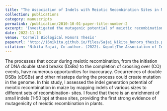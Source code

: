 ```yaml
---
title: "The Association of Indels with Meiotic Recombination Sites in Maize"
collection: publications
category: manuscripts
permalink: /publication/2010-10-01-paper-title-number-2
excerpt: 'Investigated the mutagenic potential of meiotic recombination in maize by mapping insertions and deletions to various recombination site types (DSBs, COs, hotspots, predicted hotspots)'
date: 2022-11-13
venue: 'Cornell Biological Honors Thesis'
paperurl: 'http://16nikita.github.io/files/Sajai_Nikita_honors_thesis.pdf'
citation: 'Nikita Sajai, Co-author. (2022). &quot;The Association of Indels with Meiotic Recombination Sites in Maize.&quot; <i>Honors Thesis</i>.'
---
```


The processes that occur during meiotic recombination, from the initiation of DNA double stand breaks (DSBs) to the completion of crossing over (CO) events, have numerous opportunities for inaccuracy. Occurrences of double DSBs (dDSBs) and other missteps during the process could create mutation in the genome. In this study, I assessed the indel generation potential of meiotic recombination in maize by mapping indels of various sizes to different sets of recombination- sites. I found that there is an enrichment of small indels (1-50 bp) at these sites, providing the first strong evidence of mutagenicity of meiotic recombination in plants.
